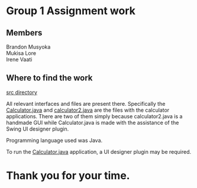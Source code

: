 # Group 1 Assignment work
## Members
Brandon Musyoka		  
Mukisa Lore	 		     
Irene Vaati

## Where to find the work
[src directory](./src)

All relevant interfaces and files are present there.
Specifically the [Calculator.java](./src/Calculator.java) and [calculator2.java](./src/calculator2.java) are the files with the calculator applications.
There are two of them simply because calculator2.java is a handmade GUI while Calculator.java is made with the assistance of the Swing UI designer plugin.

Programming language used was Java. 

To run the [Calculator.java](./src/Calculator.java) application, a UI designer plugin may be required. 

# Thank you for your time.
